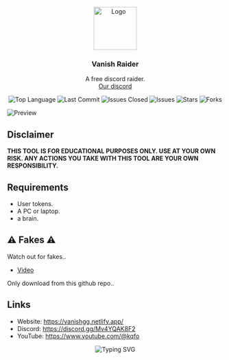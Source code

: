<p align="center">
  <a href="https://github.com/vanishgg/vanishraider">
    <img src="https://i.ibb.co/zxZ4zcR/logo.png" alt="Logo" width="100" height="100">
  </a>
  <h3 align="center">Vanish Raider</h3>
  <p align="center">
    A free discord raider.
    <br/>
    <a href="https://discord.gg/Mv4YQAK8F2">Our discord</a>
  </p>
</p>



<p align="center">
  <img src="https://img.shields.io/github/languages/top/vanishgg/vanishraider" alt="Top Language">
  <img src="https://img.shields.io/github/last-commit/vanishgg/vanishraider" alt="Last Commit">
  <img src="https://img.shields.io/github/issues-closed/vanishgg/vanishraider" alt="Issues Closed">
  <img src="https://img.shields.io/github/issues/vanishgg/vanishraider" alt="Issues">
  <img src="https://img.shields.io/github/stars/vanishgg/vanishraider" alt="Stars">
  <img src="https://img.shields.io/github/forks/vanishgg/vanishraider" alt="Forks">
</p>
<p><img src="https://i.ibb.co/kB5W90n/igg.jpg" alt="Preview"></p>

<h2>Disclaimer</h2>
<p><strong>THIS TOOL IS FOR EDUCATIONAL PURPOSES ONLY. USE AT YOUR OWN RISK. ANY ACTIONS YOU TAKE WITH THIS TOOL ARE YOUR OWN RESPONSIBILITY.</strong></p>

<h2>Requirements</h2>
<ul>
  <li>User tokens.</li>
  <li>A PC or laptop.</li>
  <li>a brain.</li>
</ul>


<h2>⚠️ Fakes ⚠️</h2>
<p>Watch out for fakes..</p>
<ul>
  <li><a href="https://www.youtube.com/watch?v=9G1HE339AHE">Video</a></li>
</ul>
<p>Only download from this github repo..</p>

<h2>Links</h2>
<ul>
  <li>Website: <a href="https://vanishgg.netlify.app/">https://vanishgg.netlify.app/</a></li>
  <li>Discord: <a href="https://discord.gg/Mv4YQAK8F2">https://discord.gg/Mv4YQAK8F2</a></li>
  <li>YouTube: <a href="https://www.youtube.com/@kqfo">https://www.youtube.com/@kqfo</a></li>
</ul>

<p align="center">
  <img src="https://readme-typing-svg.demolab.com?font=Fira+Code&weight=600&pause=1000&color=7B00FF&center=true&vCenter=true&width=380&lines=Vanish+raider;Raiding+made+simple;made+by+virtual" alt="Typing SVG">
</p>
